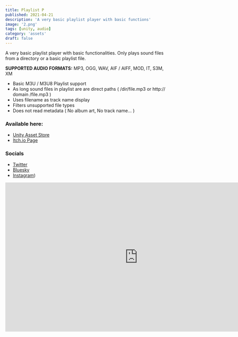 ```yaml
---
title: Playlist P
published: 2021-04-21
description: 'A very basic playlist player with basic functions'
image: '2.png'
tags: [unity, audio]
category: 'assets'
draft: false 
---
```

A very basic playlist player with basic functionalities.
Only plays sound files from a directory or a basic playlist file.

**SUPPORTED AUDIO FORMATS:**
MP3, OGG, WAV, AIF / AIFF, MOD, IT, S3M, XM

- Basic M3U / M3U8 Playlist support
- As long sound files in playlist are are direct paths ( /dir/file.mp3 or http:// domain /file.mp3 )
- Uses filename as track name display
- Filters unsupported file types
- Does not read metadata ( No album art, No track name... )

### Available here:
* [Unity Asset Store](https://assetstore.unity.com/packages/tools/audio/playlist-p-19228)
* [Itch.io Page](https://chippalrus.itch.io/playlistp)

### Socials
* [Twitter](https://twitter.com/chippalrus_dev)
* [Bluesky](https://bsky.app/profile/chippalrus.dev)
* [Instagram](https://www.instagram.com/chippalrus.dev))


<iframe width="832" height="468" src="https://www.youtube.com/embed/L0rl8lp4MCo" title="Minimal Lipsync (Unity 2021.1.16f1)" frameborder="0" allow="accelerometer; autoplay; clipboard-write; encrypted-media; gyroscope; picture-in-picture; web-share" allowfullscreen></iframe>